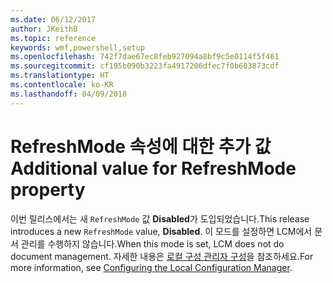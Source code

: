 ```yaml
---
ms.date: 06/12/2017
author: JKeithB
ms.topic: reference
keywords: wmf,powershell,setup
ms.openlocfilehash: 742f7dae67ec8feb927094a8bf9c5e0114f5f461
ms.sourcegitcommit: cf195b090b3223fa4917206dfec7f0b603873cdf
ms.translationtype: HT
ms.contentlocale: ko-KR
ms.lasthandoff: 04/09/2018
---
```

# <a name="additional-value-for-refreshmode-property"></a><span data-ttu-id="d6ed5-102">RefreshMode 속성에 대한 추가 값</span><span class="sxs-lookup"><span data-stu-id="d6ed5-102">Additional value for RefreshMode property</span></span>

<span data-ttu-id="d6ed5-103">이번 릴리스에서는 새 `RefreshMode` 값 **Disabled**가 도입되었습니다.</span><span class="sxs-lookup"><span data-stu-id="d6ed5-103">This release introduces a new `RefreshMode` value, **Disabled**.</span></span> <span data-ttu-id="d6ed5-104">이 모드를 설정하면 LCM에서 문서 관리를 수행하지 않습니다.</span><span class="sxs-lookup"><span data-stu-id="d6ed5-104">When this mode is set, LCM does not do document management.</span></span> <span data-ttu-id="d6ed5-105">자세한 내용은 [로컬 구성 관리자 구성](https://msdn.microsoft.com/powershell/dsc/metaconfig)을 참조하세요.</span><span class="sxs-lookup"><span data-stu-id="d6ed5-105">For more information, see [Configuring the Local Configuration Manager](https://msdn.microsoft.com/powershell/dsc/metaconfig).</span></span>